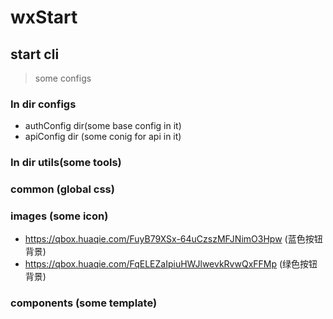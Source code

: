 # wxStart

## start cli

> some configs

### In dir configs

- authConfig dir(some base config in it)
- apiConfig dir (some conig for api in it)

### In dir utils(some tools)

### common (global css)

### images (some icon)

- https://qbox.huaqie.com/FuyB79XSx-64uCzszMFJNimO3Hpw (蓝色按钮背景) 
- https://qbox.huaqie.com/FqELEZaIpiuHWJlwevkRvwQxFFMp (绿色按钮背景)

### components (some template)